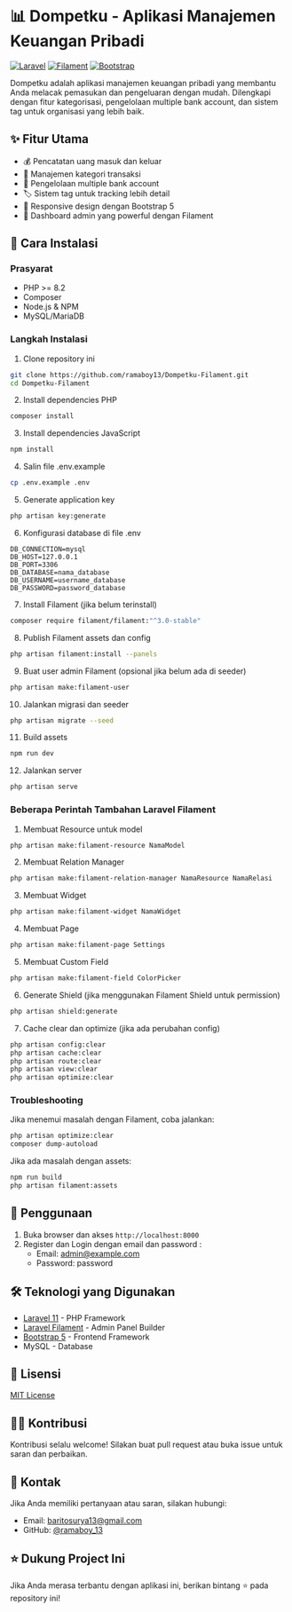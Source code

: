 # 📊 Dompetku - Aplikasi Manajemen Keuangan Pribadi

[![Laravel](https://img.shields.io/badge/Laravel-11.0-FF2D20?style=for-the-badge&logo=laravel&logoColor=white)](https://laravel.com)
[![Filament](https://img.shields.io/badge/Filament-3.0-FB70A9?style=for-the-badge&logo=filament&logoColor=white)](https://filamentphp.com)
[![Bootstrap](https://img.shields.io/badge/Bootstrap-5.0-7952B3?style=for-the-badge&logo=bootstrap&logoColor=white)](https://getbootstrap.com)

Dompetku adalah aplikasi manajemen keuangan pribadi yang membantu Anda melacak pemasukan dan pengeluaran dengan mudah. Dilengkapi dengan fitur kategorisasi, pengelolaan multiple bank account, dan sistem tag untuk organisasi yang lebih baik.

## ✨ Fitur Utama

-   💰 Pencatatan uang masuk dan keluar
-   📑 Manajemen kategori transaksi
-   🏦 Pengelolaan multiple bank account
-   🏷️ Sistem tag untuk tracking lebih detail
-   📱 Responsive design dengan Bootstrap 5
-   🎯 Dashboard admin yang powerful dengan Filament

## 🚀 Cara Instalasi

### Prasyarat
- PHP >= 8.2
- Composer
- Node.js & NPM
- MySQL/MariaDB

### Langkah Instalasi

1. Clone repository ini
```bash
git clone https://github.com/ramaboy13/Dompetku-Filament.git
cd Dompetku-Filament
```

2. Install dependencies PHP
```bash
composer install
```

3. Install dependencies JavaScript
```bash
npm install
```

4. Salin file .env.example
```bash
cp .env.example .env
```

5. Generate application key
```bash
php artisan key:generate
```

6. Konfigurasi database di file .env
```env
DB_CONNECTION=mysql
DB_HOST=127.0.0.1
DB_PORT=3306
DB_DATABASE=nama_database
DB_USERNAME=username_database
DB_PASSWORD=password_database
```

7. Install Filament (jika belum terinstall)
```bash
composer require filament/filament:"^3.0-stable"
```

8. Publish Filament assets dan config
```bash
php artisan filament:install --panels
```

9. Buat user admin Filament (opsional jika belum ada di seeder)
```bash
php artisan make:filament-user
```

10. Jalankan migrasi dan seeder
```bash
php artisan migrate --seed
```

11. Build assets
```bash
npm run dev
```

12. Jalankan server
```bash
php artisan serve
```

### Beberapa Perintah Tambahan Laravel Filament

1. Membuat Resource untuk model
```bash
php artisan make:filament-resource NamaModel
```

2. Membuat Relation Manager
```bash
php artisan make:filament-relation-manager NamaResource NamaRelasi
```

3. Membuat Widget
```bash
php artisan make:filament-widget NamaWidget
```

4. Membuat Page
```bash
php artisan make:filament-page Settings
```

5. Membuat Custom Field
```bash
php artisan make:filament-field ColorPicker
```

6. Generate Shield (jika menggunakan Filament Shield untuk permission)
```bash
php artisan shield:generate
```

7. Cache clear dan optimize (jika ada perubahan config)
```bash
php artisan config:clear
php artisan cache:clear
php artisan route:clear
php artisan view:clear
php artisan optimize:clear
```

### Troubleshooting

Jika menemui masalah dengan Filament, coba jalankan:
```bash
php artisan optimize:clear
composer dump-autoload
```

Jika ada masalah dengan assets:
```bash
npm run build
php artisan filament:assets
```

## 📖 Penggunaan

1. Buka browser dan akses `http://localhost:8000`
2. Register dan Login dengan email dan password :
    - Email: admin@example.com
    - Password: password

## 🛠️ Teknologi yang Digunakan

-   [Laravel 11](https://laravel.com) - PHP Framework
-   [Laravel Filament](https://filamentphp.com) - Admin Panel Builder
-   [Bootstrap 5](https://getbootstrap.com) - Frontend Framework
-   MySQL - Database

## 📝 Lisensi

[MIT License](LICENSE.md)

## 👨‍💻 Kontribusi

Kontribusi selalu welcome! Silakan buat pull request atau buka issue untuk saran dan perbaikan.

## 📧 Kontak

Jika Anda memiliki pertanyaan atau saran, silakan hubungi:

-   Email: baritosurya13@gmail.com
-   GitHub: [@ramaboy_13](https://github.com/ramaboy13)

## ⭐ Dukung Project Ini

Jika Anda merasa terbantu dengan aplikasi ini, berikan bintang ⭐ pada repository ini!
